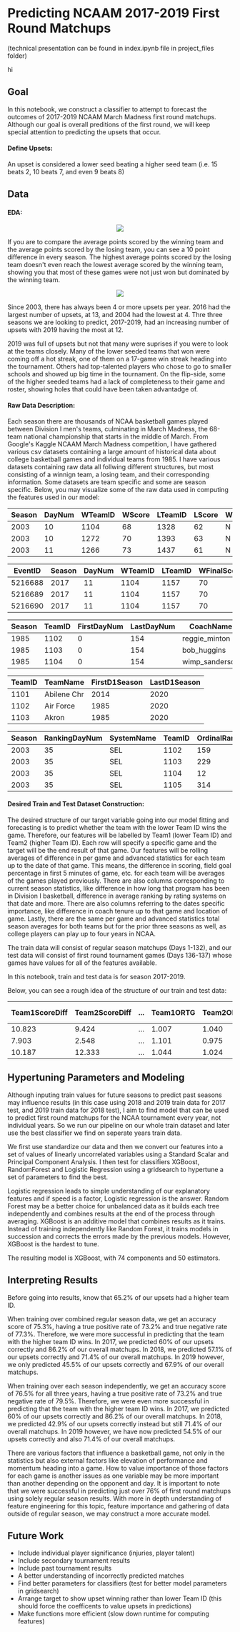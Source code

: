 
# Predicting NCAAM 2017-2019 First Round Matchups

(technical presentation can be found in index.ipynb file in project_files folder)

hi
## Goal

In this notebook, we construct a classifier to attempt to forecast the outcomes of 2017-2019 NCAAM March Madness first round matchups. Although our goal is overall preditions of the first round, we will keep special attention to predicting the upsets that occur.

#### Define Upsets:
An upset is considered a lower seed beating a higher seed team (i.e. 15 beats 2, 10 beats 7, and even 9 beats 8)


## Data

#### EDA:
<p align="center">
<img src = "project_files/averages.png"/>
</p>

If you are to compare the average points scored by the winning team and the average points scored by the losing team, you can see a 10 point difference in every season. The highest average points scored by the losing team doesn't even reach the lowest average scored by the winning team, showing you that most of these games were not just won but dominated by the winning team.

<p align="center">
<img src = "project_files/upsetsovertime.png"/>
</p>

Since 2003, there has always been 4 or more upsets per year. 2016 had the largest number of upsets, at 13, and 2004 had the lowest at 4. Thre three seasons we are looking to predict, 2017-2019, had an increasing number of upsets with 2019 having the most at 12.

2019 was full of upsets but not that many were suprises if you were to look at the teams closely. Many of the lower seeded teams that won were coming off a hot streak, one of them on a 17-game win streak heading into the tournament. Others had top-talented players who chose to go to smaller schools and showed up big time in the tournament. On the flip-side, some of the higher seeded teams had a lack of completeness to their game and roster, showing holes that could have been taken advantadge of.


#### Raw Data Description:

Each season there are thousands of NCAA basketball games played between Division I men's teams, culminating in March Madness, the 68-team national championship that starts in the middle of March. From Google's Kaggle NCAAM March Madness competition, I have gathered various csv datasets containing a large amount of historical data about college basketball games and individual teams from 1985. I have various datasets containing raw data all follwing different structures, but most consisting of a winnign team, a losing team, and their corresponding information. Some datasets are team specific and some are season specific. Below, you may visualize some of the raw data used in computing the features used in our model:

| Season | DayNum | WTeamID | WScore | LTeamID | LScore | WLoc | NumOT | WFGM | WFGA | ... | LStl | LBlk | LPF |
| --- | --- | --- | --- | --- | --- | --- | --- | --- | --- | --- | --- | --- | --- |
| 2003 | 10 | 1104 | 68 | 1328 | 62 | N | 0 | 27 | 58 | ... | 9 | 2 | 20 |
| 2003 | 10 | 1272 | 70 | 1393 | 63 | N | 0 | 26 | 62 | ... | 8 | 6 | 16 |
| 2003 | 11 | 1266 | 73 | 1437 | 61 | N | 0 | 24 | 58 | ... | 2 | 5 | 23 |

| EventID | Season | DayNum | WTeamID | LTeamID | WFinalScore | LFinalScore | WCurrentScore | LCurrentScore | ElapsedSeconds | EventTeamID | EventPlayerID | EventType | EventSubType | X | Y | Area |
| --- | --- | --- | --- | --- | --- | --- | --- | --- | --- | --- | --- | --- | --- | --- | --- | --- |
| 5216688 | 2017 | 11 | 1104 | 1157 | 70 | 53 | 0 | 0 | 0 | 1104 | 6977 | sub | in | 0 | 0 | 0 |
| 5216689 | 2017 | 11 | 1104 | 1157 | 70 | 53 | 0 | 0 | 15 | 1157 | 1899 | foul | unk | 0 | 0 | 0 |
| 5216690 | 2017 | 11 | 1104 | 1157 | 70 | 53 | 0 | 0 | 15 | 1157 | 1899 | turnover | unk | 0 | 0 | 0 |

| Season | TeamID | FirstDayNum | LastDayNum | CoachName |
| --- | --- | --- | --- | --- |
| 1985 | 1102 | 0 | 154 | reggie_minton |
| 1985 | 1103 | 0 | 154 | bob_huggins |
| 1985 | 1104 | 0 | 154 | wimp_sanderson |

| TeamID | TeamName | FirstD1Season | LastD1Season |
| --- | --- | --- | --- |
|1101 | Abilene Chr | 2014 | 2020 |
|1102 | Air Force | 1985 | 2020 |
|1103 | Akron | 1985 | 2020 |

| Season | RankingDayNum | SystemName | TeamID | OrdinalRank |
| --- | --- | --- | --- | --- |
| 2003 | 35 | SEL | 1102 | 159 |
| 2003 | 35 | SEL | 1103 | 229 |
| 2003 | 35 | SEL | 1104 | 12 |
| 2003 | 35 | SEL | 1105 | 314 |


#### Desired Train and Test Dataset Construction:

The desired structure of our target variable going into our model fitting and forecasting is to predict whether the team with the lower Team ID wins the game. Therefore, our features will be labelled by Team1 (lower Team ID) and Team2 (higher Team ID). Each row will specify a specific game and the target will be the end result of that game. Our features will be rolling averages of difference in per game and advanced statistics for each team up to the date of that game. This means, the difference in scoring, field goal percentage in first 5 minutes of game, etc. for each team will be averages of the games played previously. There are also columns corresponding to current season statistics, like difference in how long that program has been in Division I basketball, difference in average ranking by rating systems on that date and more. There are also columns referring to the dates specific importance, like difference in coach tenure up to that game and location of game. Lastly, there are the same per game and advanced statistics total season averages for both teams but for the prior three seasons as well, as college players can play up to four years in NCAA.

The train data will consist of regular season matchups (Days 1-132), and our test data will consist of first round tournament games (Days 136-137) whose games have values for all of the features available.

In this notebook, train and test data is for season 2017-2019.

Below, you can see a rough idea of the structure of our train and test data:

| Team1ScoreDiff | Team2ScoreDiff | ... | Team1ORTG | Team2ORTG | ... | CoachDiff | ... | Team1ScoreDiff-1 | Team2ScoreDiff-1 | ... | Team1H | Team2H | ... | Team1fhf52 | Team2fhf52 | ... | Target |
| --- | --- | --- | --- | --- | --- | --- | --- | --- | --- | --- | --- | --- | --- | --- | --- | --- | --- |
| 10.823 | 9.424 | ... | 1.007 | 1.040 | ... | 608 | ... | 6.456 | 5.345 | ... | 1 | 0 | ... | 0.416 | 0.200 | ... | 1 |
| 7.903 | 2.548 | ... | 1.101 | 0.975 | ... | 0 | ... | 8.623 | -1.456 | ... | 0 | 1 | ... | 0.750 | 1.000 | ... | 0 |
| 10.187 | 12.333 | ... | 1.044 | 1.024 | ... | -123 | ... | 0.235 | -2.349 | ... | 0 | 0 | ... | 0.500 | 0.333 | ... | 1 |


## Hypertuning Parameters and Modeling

Although inputing train values for future seasons to predict past seasons may influence results (in this case using 2018 and 2019 train data for 2017 test, and 2019 train data for 2018 test), I aim to find model that can be used to predict first round matchups for the NCAA tournament every year, not individual years. So we run our pipeline on our whole train dataset and later use the best classifier we find on seperate years train data.

We first use standardize our data and then we convert our features into a set of values of linearly uncorrelated variables using a Standard Scalar and Principal Component Analysis. I then test for classifiers XGBoost, RandomForest and Logistic Regression using a gridsearch to hypertune a set of parameters to find the best.

Logistic regression leads to simple understanding of our explanatory features and if speed is a factor, Logistic regression is the answer. Random Forest may be a better choice for unbalanced data as it builds each tree independently and combines results at the end of the process through averaging. XGBoost is an additive model that combines results as it trains. Instead of training independently like Random Forest, it trains models in succession and corrects the errors made by the previous models. However, XGBoost is the hardest to tune.

The resulting model is XGBoost, with 74 components and 50 estimators.


## Interpreting Results

Before going into results, know that 65.2% of our upsets had a higher team ID.

When training over combined regular season data, we get an accuracy score of 75.3%, having a true positive rate of 73.2% and true negative rate of 77.3%. Therefore, we were more successful in predicting that the team with the higher team ID wins. In 2017, we predicted 60% of our upsets correctly and 86.2% of our overall matchups. In 2018, we predicted 57.1% of our upsets correctly and 71.4% of our overall matchups. In 2019 however, we only predicted 45.5% of our upsets correctly and 67.9% of our overall matchups.

When training over each season independently, we get an accuracy score of 76.5% for all three years, having a true positive rate of 73.2% and true negative rate of 79.5%. Therefore, we were even more successful in predicting that the team with the higher team ID wins. In 2017, we predicted 60% of our upsets correctly and 86.2% of our overall matchups. In 2018, we predicted 42.9% of our upsets correctly instead but still 71.4% of our overall matchups. In 2019 however, we have now predicted 54.5% of our upsets correctly and also 71.4% of our overall matchups.

There are various factors that influence a basketball game, not only in the statistics but also external factors like elevation of performance and momentum heading into a game. How to value importance of those factors for each game is another issues as one variable may be more important than another depending on the opponent and day. It is important to note that we were successful in predicting just over 76% of first round matchups using solely regular season results. With more in depth understanding of feature engineering for this topic, feature importance and gathering of data outside of regular season, we may construct a more accurate model.


## Future Work

- Include individual player significance (injuries, player talent)  
- Include secondary tournament results  
- Include past tournament results  
- A better understanding of incorrectly predicted matches  
- Find better parameters for classifiers (test for better model parameters in gridsearch)  
- Arrange target to show upset winning rather than lower Team ID (this should force the coefficents to value upsets in predictions)  
- Make functions more efficient (slow down runtime for computing features)